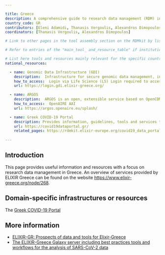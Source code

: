```yaml
---

title: Greece
description: A comprehensive guide to research data management (RDM) in Greece, featuring tools, resources, and services tailored for the life sciences community.
country_code: GR
contributors: [Eleni Adamidi, Thanasis Vergoulis, Alexandros Dimopoulos]
coordinators: [Thanasis Vergoulis, Alexandros Dimopoulos]

# Link to other pages in the tool assembly section on the RDMkit by listing the page_id 

# Refer to entries of the "main_tool_ and_resource_table" if institutions, organizations and projects from the country contribute to the development of international tools and resources. 

# List here tools and resources mainly relevant for the specific country
national_resources: 

  - name: Genomic Data Infrastructure (GDI)
    description:  Infrastructure for secure genomic data management, including storage, discovery, access, and reception.
    how_to_access:  Login via Life Science (LS) Login required to access ELIXIR-Greece GDI Portal.
    url: https://login.gdi.elixir-greece.org/

  - name: ARGOS
    description:  ARGOS is an open, extensible service based on OpenCDMP software that simplifies the creation, management, and validation of research plans, including Data Management Plans (DMPs) and Software Management Plans (SMPs). It integrates with the OpenAIRE Graph, applying FAIR principles to ensure that research outputs are Findable, Accessible, Interoperable, and Reusable. ARGOS also supports research administration by streamlining workflows, enabling researchers, data stewards, and institutions to collaborate effectively in managing both research data and software. With curated templates and tools for planning, validation, and monitoring, ARGOS helps drive best practices in Open Science.
    how_to_access:  OpenAIRE AAI
    url: https://argos.openaire.eu/splash/

  - name: Greek COVID-19 Portal
    description: Provides information, guidelines, tools and services to support researchers to utilise Greek and European infrastructures for data sharing. The portal is a national node of the European COVID-19 Data Portal.
    url: https://covid19dataportal.gr/
    related_pages: https://rdmkit.elixir-europe.org/covid19_data_portal
    
---
```


## Introduction 
This page provides useful information and resources with a focus on research data management in Greece. An overview of services provided by ELIXIR Greece can be found on the website https://www.elixir-greece.org/node/268.

<!---## Funders--->

<!---## Regulations--->
<!--- Ethical and legal regulations in the country, committees, etc. --->

## Domain-specific infrastructures or resources 
The [Greek COVID-19 Portal](https://covid19dataportal.gr/) 


## More information
- [ELIXIR-GR: Prospects of data and tools for Elixir-Greece](https://zenodo.org/records/4043630#.ZACFtE_Nx60)
- [The ELIXIR-Greece Galaxy server including best practices tools and workflows for the analysis of SARS-CoV-2 data](https://zenodo.org/records/4042834#.ZACFUk9vD9M)

